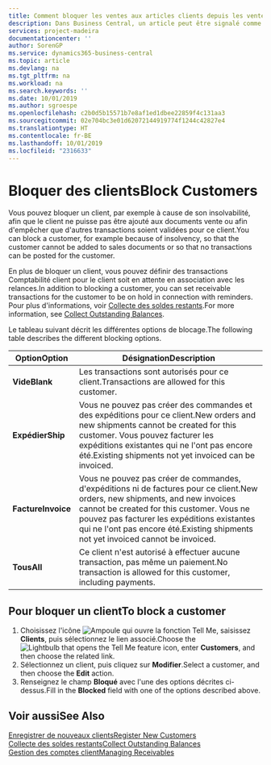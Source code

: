 ```yaml
---
title: Comment bloquer les ventes aux articles clients depuis les ventes ou les achats
description: Dans Business Central, un article peut être signalé comme bloqué pour la vente, bloqué pour l'achat ou bloqué dans tous les cas.
services: project-madeira
documentationcenter: ''
author: SorenGP
ms.service: dynamics365-business-central
ms.topic: article
ms.devlang: na
ms.tgt_pltfrm: na
ms.workload: na
ms.search.keywords: ''
ms.date: 10/01/2019
ms.author: sgroespe
ms.openlocfilehash: c2b0d5b15571b7e8af1ed1dbee22859f4c131aa3
ms.sourcegitcommit: 02e704bc3e01d62072144919774f1244c42827e4
ms.translationtype: HT
ms.contentlocale: fr-BE
ms.lasthandoff: 10/01/2019
ms.locfileid: "2316633"
---
```

# <a name="block-customers"></a><span data-ttu-id="becd9-103">Bloquer des clients</span><span class="sxs-lookup"><span data-stu-id="becd9-103">Block Customers</span></span>
<span data-ttu-id="becd9-104">Vous pouvez bloquer un client, par exemple à cause de son insolvabilité, afin que le client ne puisse pas être ajouté aux documents vente ou afin d'empêcher que d'autres transactions soient validées pour ce client.</span><span class="sxs-lookup"><span data-stu-id="becd9-104">You can block a customer, for example because of insolvency, so that the customer cannot be added to sales documents or so that no transactions can be posted for the customer.</span></span>

<span data-ttu-id="becd9-105">En plus de bloquer un client, vous pouvez définir des transactions Comptabilité client pour le client soit en attente en association avec les relances.</span><span class="sxs-lookup"><span data-stu-id="becd9-105">In addition to blocking a customer, you can set receivable transactions for the customer to be on hold in connection with reminders.</span></span> <span data-ttu-id="becd9-106">Pour plus d'informations, voir [Collecte des soldes restants](receivables-collect-outstanding-balances.md).</span><span class="sxs-lookup"><span data-stu-id="becd9-106">For more information, see [Collect Outstanding Balances](receivables-collect-outstanding-balances.md).</span></span>   

<span data-ttu-id="becd9-107">Le tableau suivant décrit les différentes options de blocage.</span><span class="sxs-lookup"><span data-stu-id="becd9-107">The following table describes the different blocking options.</span></span>  

|<span data-ttu-id="becd9-108">Option</span><span class="sxs-lookup"><span data-stu-id="becd9-108">Option</span></span>|<span data-ttu-id="becd9-109">Désignation</span><span class="sxs-lookup"><span data-stu-id="becd9-109">Description</span></span>|  
|--------------------|------------|  
|<span data-ttu-id="becd9-110">**Vide**</span><span class="sxs-lookup"><span data-stu-id="becd9-110">**Blank**</span></span>|<span data-ttu-id="becd9-111">Les transactions sont autorisés pour ce client.</span><span class="sxs-lookup"><span data-stu-id="becd9-111">Transactions are allowed for this customer.</span></span>|
|<span data-ttu-id="becd9-112">**Expédier**</span><span class="sxs-lookup"><span data-stu-id="becd9-112">**Ship**</span></span>|<span data-ttu-id="becd9-113">Vous ne pouvez pas créer des commandes et des expéditions pour ce client.</span><span class="sxs-lookup"><span data-stu-id="becd9-113">New orders and new shipments cannot be created for this customer.</span></span> <span data-ttu-id="becd9-114">Vous pouvez facturer les expéditions existantes qui ne l'ont pas encore été.</span><span class="sxs-lookup"><span data-stu-id="becd9-114">Existing shipments not yet invoiced can be invoiced.</span></span>|  
|<span data-ttu-id="becd9-115">**Facture**</span><span class="sxs-lookup"><span data-stu-id="becd9-115">**Invoice**</span></span>|<span data-ttu-id="becd9-116">Vous ne pouvez pas créer de commandes, d'expéditions ni de factures pour ce client.</span><span class="sxs-lookup"><span data-stu-id="becd9-116">New orders, new shipments, and new invoices cannot be created for this customer.</span></span> <span data-ttu-id="becd9-117">Vous ne pouvez pas facturer les expéditions existantes qui ne l'ont pas encore été.</span><span class="sxs-lookup"><span data-stu-id="becd9-117">Existing shipments not yet invoiced cannot be invoiced.</span></span>|  
|<span data-ttu-id="becd9-118">**Tous**</span><span class="sxs-lookup"><span data-stu-id="becd9-118">**All**</span></span>|<span data-ttu-id="becd9-119">Ce client n'est autorisé à effectuer aucune transaction, pas même un paiement.</span><span class="sxs-lookup"><span data-stu-id="becd9-119">No transaction is allowed for this customer, including payments.</span></span>|  

## <a name="to-block-a-customer"></a><span data-ttu-id="becd9-120">Pour bloquer un client</span><span class="sxs-lookup"><span data-stu-id="becd9-120">To block a customer</span></span>  
1. <span data-ttu-id="becd9-121">Choisissez l'icône ![Ampoule qui ouvre la fonction Tell Me](media/ui-search/search_small.png "Dites-moi ce que vous voulez faire"), saisissez **Clients**, puis sélectionnez le lien associé.</span><span class="sxs-lookup"><span data-stu-id="becd9-121">Choose the ![Lightbulb that opens the Tell Me feature](media/ui-search/search_small.png "Tell me what you want to do") icon, enter **Customers**, and then choose the related link.</span></span>
2. <span data-ttu-id="becd9-122">Sélectionnez un client, puis cliquez sur **Modifier**.</span><span class="sxs-lookup"><span data-stu-id="becd9-122">Select a customer, and then choose the **Edit** action.</span></span>
3. <span data-ttu-id="becd9-123">Renseignez le champ **Bloqué** avec l'une des options décrites ci-dessus.</span><span class="sxs-lookup"><span data-stu-id="becd9-123">Fill in the **Blocked** field with one of the options described above.</span></span>

## <a name="see-also"></a><span data-ttu-id="becd9-124">Voir aussi</span><span class="sxs-lookup"><span data-stu-id="becd9-124">See Also</span></span>  
[<span data-ttu-id="becd9-125">Enregistrer de nouveaux clients</span><span class="sxs-lookup"><span data-stu-id="becd9-125">Register New Customers</span></span>](sales-how-register-new-customers.md)  
[<span data-ttu-id="becd9-126">Collecte des soldes restants</span><span class="sxs-lookup"><span data-stu-id="becd9-126">Collect Outstanding Balances</span></span>](receivables-collect-outstanding-balances.md)  
[<span data-ttu-id="becd9-127">Gestion des comptes client</span><span class="sxs-lookup"><span data-stu-id="becd9-127">Managing Receivables</span></span>](receivables-manage-receivables.md)  
